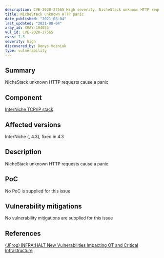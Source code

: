 ```yaml
---
description: CVE-2020-27565 High severity. NicheStack unknown HTTP requests cause a panic
title: NicheStack unknown HTTP panic
date_published: "2021-08-04"
last_updated: "2021-08-04"
xray_id: XRAY-194055
vul_id: CVE-2020-27565
cvss: 7.5
severity: high
discovered_by: Denys Vozniuk
type: vulnerability
---
```

## Summary
NicheStack unknown HTTP requests cause a panic

## Component

[InterNiche TCP/IP stack](https://www.hcc-embedded.com/products/networking/tcpip-applications)

## Affected versions

InterNiche (, 4.3), fixed in 4.3

## Description

NicheStack unknown HTTP requests cause a panic

## PoC

No PoC is supplied for this issue

## Vulnerability mitigations

No vulnerability mitigations are supplied for this issue

## References

[(JFrog) INFRA:HALT New Vulnerabilities Impacting OT and Critical Infrastructure](https://jfrog.com/blog/infrahalt-14-new-security-vulnerabilities-found-in-nichestack/)